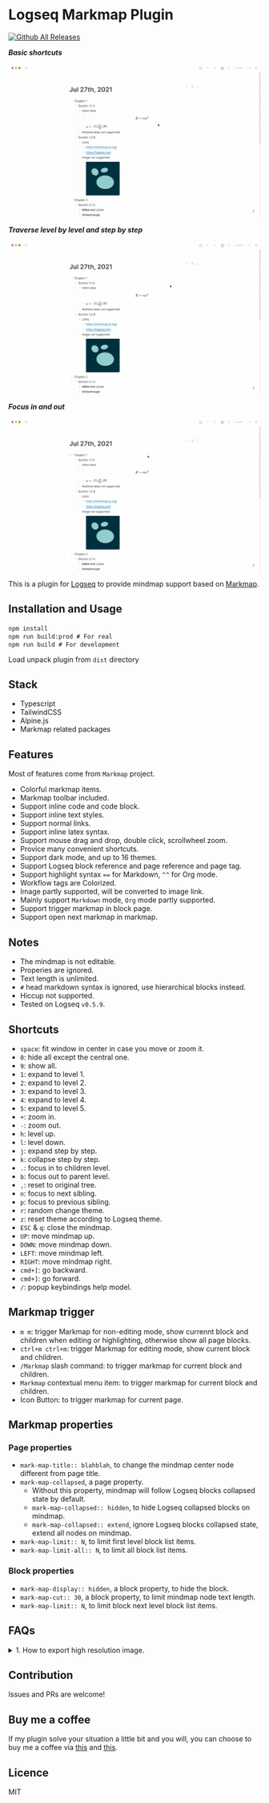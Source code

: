 # Logseq Markmap Plugin

[![Github All Releases](https://img.shields.io/github/downloads/vipzhicheng/logseq-plugin-mark-map/total.svg)](https://github.com/vipzhicheng/logseq-plugin-mark-map/releases)

**_Basic shortcuts_**

![Screencast1](./screencast1.gif)

**_Traverse level by level and step by step_**

![Screencast2](./screencast2.gif)

**_Focus in and out_**

![Screencast3](./screencast3.gif)

This is a plugin for [Logseq](https://github.com/logseq/logseq) to provide mindmap support based on [Markmap](https://github.com/gera2ld/markmap).

## Installation and Usage

```
npm install
npm run build:prod # For real
npm run build # For development
```

Load unpack plugin from `dist` directory

## Stack

- Typescript
- TailwindCSS
- Alpine.js
- Markmap related packages

## Features

Most of features come from `Markmap` project.

- Colorful markmap items.
- Markmap toolbar included.
- Support inline code and code block.
- Support inline text styles.
- Support normal links.
- Support inline latex syntax.
- Support mouse drag and drop, double click, scrollwheel zoom.
- Provice many convenient shortcuts.
- Support dark mode, and up to 16 themes.
- Support Logseq block reference and page reference and page tag.
- Support highlight syntax `==` for Markdown, `^^` for Org mode.
- Workflow tags are Colorized.
- Image partly supported, will be converted to image link.
- Mainly support `Markdown` mode, `Org` mode partly supported.
- Support trigger markmap in block page.
- Support open next markmap in markmap.

## Notes

- The mindmap is not editable.
- Properies are ignored.
- Text length is unlimited.
- `#` head markdown syntax is ignored, use hierarchical blocks instead.
- Hiccup not supported.
- Tested on Logseq `v0.5.9`.

## Shortcuts

- `space`: fit window in center in case you move or zoom it.
- `0`: hide all except the central one.
- `9`: show all.
- `1`: expand to level 1.
- `2`: expand to level 2.
- `3`: expand to level 3.
- `4`: expand to level 4.
- `5`: expand to level 5.
- `+`: zoom in.
- `-`: zoom out.
- `h`: level up.
- `l`: level down.
- `j`: expand step by step.
- `k`: collapse step by step.
- `.`: focus in to children level.
- `b`: focus out to parent level.
- `,`: reset to original tree.
- `n`: focus to next sibling.
- `p`: focus to previous sibling.
- `r`: random change theme.
- `z`: reset theme according to Logseq theme.
- `ESC` & `q`: close the mindmap.
- `UP`: move mindmap up.
- `DOWN`: move mindmap down.
- `LEFT`: move mindmap left.
- `RIGHT`: move mindmap right.
- `cmd+[`: go backward.
- `cmd+]`: go forward.
- `/`: popup keybindings help model.

## Markmap trigger

- `m m`: trigger Markmap for non-editing mode, show currennt block and children when editing or highlighting, otherwise show all page blocks.
- `ctrl+m ctrl+m`: trigger Markmap for editing mode, show current block and children.
- `/Markmap` slash command: to trigger markmap for current block and children.
- `Markmap` contextual menu item: to trigger markmap for current block and children.
- Icon Button: to trigger markmap for current page.

## Markmap properties

### Page properties

- `mark-map-title:: blahblah`, to change the mindmap center node different from page title.
- `mark-map-collapsed`, a page property.
  - Without this property, mindmap will follow Logseq blocks collapsed state by default.
  - `mark-map-collapsed:: hidden`, to hide Logseq collapsed blocks on mindmap.
  - `mark-map-collapsed:: extend`, ignore Logseq blocks collapsed state, extend all nodes on mindmap.
- `mark-map-limit:: N`, to limit first level block list items.
- `mark-map-limit-all:: N`, to limit all block list items.

### Block properties

- `mark-map-display:: hidden`, a block property, to hide the block.
- `mark-map-cut:: 30`, a block property, to limit mindmap node text length.
- `mark-map-limit:: N`, to limit block next level block list items.

## FAQs

<details>
<summary>1. How to export high resolution image.</summary>
Once your markmap has huge blocks, the markmap will become so big and the default exported png become pixelated. And now it can export high resolution png but needs some special steps.

1. Click `+` to zoom in your markmap to maximum but not overflow.
2. Depend on your markmap's shape, if it looks like a landscape you need to move the markmap to left edge and if it looks like a portrait you need to move the markmap to top edge using arrow keys.
3. Click export button, the exported one will be high resolution, and the markmap will fit the window again.
</details>

## Contribution

Issues and PRs are welcome!

## Buy me a coffee

If my plugin solve your situation a little bit and you will, you can choose to buy me a coffee via [this](https://www.buymeacoffee.com/vipzhicheng) and [this](https://afdian.net/@vipzhicheng).

## Licence

MIT
